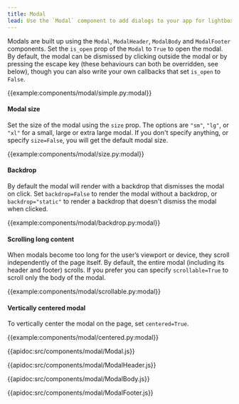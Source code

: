 ```yaml
---
title: Modal
lead: Use the `Modal` component to add dialogs to your app for lightboxes, user notifications, or completely custom content.
---
```


Modals are built up using the `Modal`, `ModalHeader`, `ModalBody` and `ModalFooter` components. Set the `is_open` prop of the `Modal` to `True` to open the modal. By default, the modal can be dismissed by clicking outside the modal or by pressing the escape key (these behaviours can both be overridden, see below), though you can also write your own callbacks that set `is_open` to `False`.

{{example:components/modal/simple.py:modal}}

#### Modal size

Set the size of the modal using the `size` prop. The options are `"sm"`, `"lg"`, or `"xl"` for a small, large or extra large modal. If you don't specify anything, or specify `size=False`, you will get the default modal size.

{{example:components/modal/size.py:modal}}

#### Backdrop

By default the modal will render with a backdrop that dismisses the modal on click. Set `backdrop=False` to render the modal without a backdrop, or `backdrop="static"` to render a backdrop that doesn't dismiss the modal when clicked.

{{example:components/modal/backdrop.py:modal}}

#### Scrolling long content

When modals become too long for the user’s viewport or device, they scroll independently of the page itself. By default, the entire modal (including its header and footer) scrolls. If you prefer you can specify `scrollable=True` to scroll only the body of the modal.

{{example:components/modal/scrollable.py:modal}}

#### Vertically centered modal

To vertically center the modal on the page, set `centered=True`.

{{example:components/modal/centered.py:modal}}

{{apidoc:src/components/modal/Modal.js}}

{{apidoc:src/components/modal/ModalHeader.js}}

{{apidoc:src/components/modal/ModalBody.js}}

{{apidoc:src/components/modal/ModalFooter.js}}
